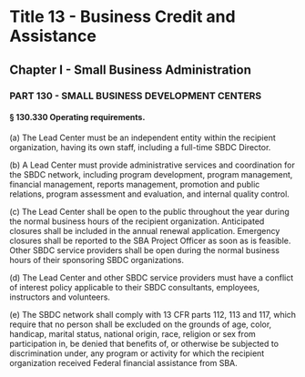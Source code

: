 
# Title 13 - Business Credit and Assistance
## Chapter I - Small Business Administration
### PART 130 - SMALL BUSINESS DEVELOPMENT CENTERS
#### § 130.330 Operating requirements.

(a) The Lead Center must be an independent entity within the recipient organization, having its own staff, including a full-time SBDC Director.

(b) A Lead Center must provide administrative services and coordination for the SBDC network, including program development, program management, financial management, reports management, promotion and public relations, program assessment and evaluation, and internal quality control.

(c) The Lead Center shall be open to the public throughout the year during the normal business hours of the recipient organization. Anticipated closures shall be included in the annual renewal application. Emergency closures shall be reported to the SBA Project Officer as soon as is feasible. Other SBDC service providers shall be open during the normal business hours of their sponsoring SBDC organizations.

(d) The Lead Center and other SBDC service providers must have a conflict of interest policy applicable to their SBDC consultants, employees, instructors and volunteers.

(e) The SBDC network shall comply with 13 CFR parts 112, 113 and 117, which require that no person shall be excluded on the grounds of age, color, handicap, marital status, national origin, race, religion or sex from participation in, be denied that benefits of, or otherwise be subjected to discrimination under, any program or activity for which the recipient organization received Federal financial assistance from SBA.
